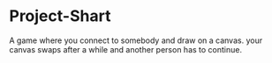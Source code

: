# Project-Shart
A game where you connect to somebody and draw on a canvas. your canvas swaps after a while and another person has to continue.

